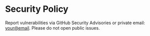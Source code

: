 # Security Policy
Report vulnerabilities via GitHub Security Advisories or private email: <your@email>.
Please do not open public issues.
